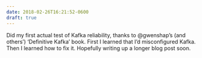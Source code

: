 ```yaml
---
date: 2018-02-26T16:21:52-0600
draft: true
---
```




Did my first actual test of Kafka reliability, thanks to @gwenshap’s (and others’) ‘Definitive Kafka’ book. First I learned that I’d misconfigured Kafka. Then I learned how to fix it. Hopefully writing up a longer blog post soon.



